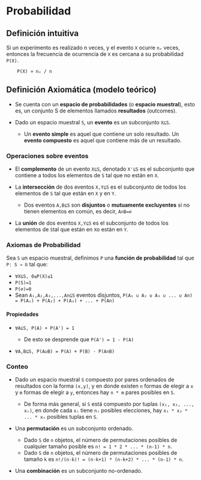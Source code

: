 Probabilidad
============

Definición intuitiva
--------------------
Si un experimento es realizado n veces, 
y el evento `X` ocurre `nₓ` veces, entonces
la frecuencia de ocurrencia de `X` es cercana 
a su probabilidad `P(X)`.
```
    P(X) ≃ nₓ / n
```

Definición Axiomática (modelo teórico)
--------------------------------------

* Se cuenta con un **espacio de probabilidades** (o **espacio muestral**), esto es, un conjunto S de elementos
llamados **resultados** (outcomes).

* Dado un espacio muestral `S`, un **evento** es un subconjunto `X⊆S`.

	* Un **evento simple** es aquel que contiene un solo resultado. Un **evento compuesto** es aquel que contiene más de un resultado.

### Operaciones sobre eventos

* El **complemento** de un evento `X⊆S`, denotado `X'⊆S` es el subconjunto que contiene a todos los elementos de `S` tal que no están en `X`.

* La **intersección** de dos eventos `X,Y⊆S` es el subconjunto de todos los elementos de `S` tal que están en `X` y en `Y`.
	* Dos eventos `A,B⊆S` son **disjuntos** o **mutuamente excluyentes** si no tienen elementos en común, es decir, `A∩B=∅`

* La **unión** de dos eventos `X,Y⊆S` es el subconjunto de todos los elementos de `S`tal que están en `X`o están en `Y`.

### Axiomas de Probabilidad

Sea `S` un espacio muestral, definimos `P` una **función de probabilidad** tal que `P: S → ℝ` tal que:
* `∀X⊆S, 0≤P(X)≤1`
* `P(S)=1`
* `P(∅)=0`
* Sean `A₁,A₂,A₃,...,An⊆S` eventos disjuntos, 
`P(A₁ ∪ A₂ ∪ A₃ ∪ ... ∪ An) = P(A₁) + P(A₂) + P(A₃) + ... + P(An)`

#### Propiedades

* `∀A⊆S, P(A) + P(A') = 1`
	* De esto se desprende que `P(A') = 1 - P(A)`

* `∀A,B⊆S, P(A∪B) = P(A) + P(B) - P(A∩B)`

### Conteo

* Dado un espacio muestral `S` compuesto por pares ordenados de resultados con la forma `(x,y)`, y en donde existen `n` formas de elegir a `x` y `m` formas de elegir a `y`, entonces hay `n * m` pares posibles en `S`.
	* De forma más general, si `S` está compuesto por tuplas `(x₁, x₂, ..., xₙ)`, en donde cada `xᵢ` tiene `nᵢ` posibles elecciones, hay `x₁ * x₂ * ... * xₙ` posibles tuplas en `S`.

* Una **permutación** es un subconjunto ordenado.
	* Dado `S` de `n` objetos, el número de permutaciones posibles de cualquier tamaño posible es `n! = 1 * 2 * ... * (n-1) * n`.
	* Dado `S` de `n` objetos, el número de permutaciones posibles de tamaño `k` es `n!/(n-k)! = (n-k+1) * (n-k+2) * ... * (n-1) * n`.

* Una **combinación** es un subconjunto no-ordenado.
